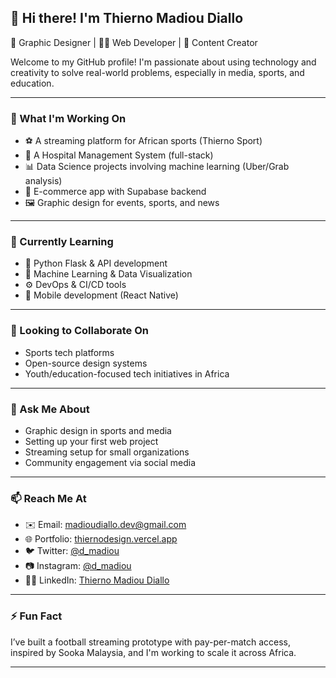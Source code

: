 ## 👋 Hi there! I'm Thierno Madiou Diallo

🎨 Graphic Designer | 👨‍💻 Web Developer | 📰 Content Creator

Welcome to my GitHub profile! I'm passionate about using technology and creativity to solve real-world problems, especially in media, sports, and education.

---

### 🚀 What I'm Working On
- ⚽ A streaming platform for African sports (Thierno Sport)
- 🏥 A Hospital Management System (full-stack)
- 📊 Data Science projects involving machine learning (Uber/Grab analysis)
- 🛒 E-commerce app with Supabase backend
- 🖼️ Graphic design for events, sports, and news

---

### 🌱 Currently Learning
- 🐍 Python Flask & API development
- 🧠 Machine Learning & Data Visualization
- ⚙️ DevOps & CI/CD tools
- 📱 Mobile development (React Native)

---

### 👯 Looking to Collaborate On
- Sports tech platforms
- Open-source design systems
- Youth/education-focused tech initiatives in Africa

---

### 💬 Ask Me About
- Graphic design in sports and media
- Setting up your first web project
- Streaming setup for small organizations
- Community engagement via social media

---

### 📫 Reach Me At
- ✉️ Email: madioudiallo.dev@gmail.com
- 🌐 Portfolio: [thiernodesign.vercel.app](https://thiernodesign.vercel.app)
- 🐦 Twitter: [@d_madiou](https://twitter.com/d_madiou)
- 📷 Instagram: [@d_madiou](https://instagram.com/d_madiou)
- 🧑‍💼 LinkedIn: [Thierno Madiou Diallo](https://linkedin.com/in/d-madiou)

---

### ⚡ Fun Fact
I’ve built a football streaming prototype with pay-per-match access, inspired by Sooka Malaysia, and I'm working to scale it across Africa.

---

